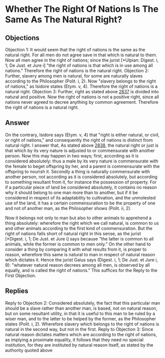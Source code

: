 # Whether The Right Of Nations Is The Same As The Natural Right?
## Objections
Objection 1: It would seem that the right of nations is the same as the natural right. For all men do not agree save in that which is natural to them. Now all men agree in the right of nations; since the jurist [*Ulpian: Digest. i, 1; De Just. et Jure i] "the right of nations is that which is in use among all nations." Therefore the right of nations is the natural right.
Objection 2: Further, slavery among men is natural, for some are naturally slaves according to the Philosopher (Polit. i, 2). Now "slavery belongs to the right of nations," as Isidore states (Etym. v, 4). Therefore the right of nations is a natural right.
Objection 3: Further, right as stated above [2837](A[2]) is divided into natural and positive. Now the right of nations is not a positive right, since all nations never agreed to decree anything by common agreement. Therefore the right of nations is a natural right.
## Answer
On the contrary, Isidore says (Etym. v, 4) that "right is either natural, or civil, or right of nations," and consequently the right of nations is distinct from natural right.
I answer that, As stated above [2838](A[2]), the natural right or just is that which by its very nature is adjusted to or commensurate with another person. Now this may happen in two ways; first, according as it is considered absolutely: thus a male by its very nature is commensurate with the female to beget offspring by her, and a parent is commensurate with the offspring to nourish it. Secondly a thing is naturally commensurate with another person, not according as it is considered absolutely, but according to something resultant from it, for instance the possession of property. For if a particular piece of land be considered absolutely, it contains no reason why it should belong to one man more than to another, but if it be considered in respect of its adaptability to cultivation, and the unmolested use of the land, it has a certain commensuration to be the property of one and not of another man, as the Philosopher shows (Polit. ii, 2).

Now it belongs not only to man but also to other animals to apprehend a thing absolutely: wherefore the right which we call natural, is common to us and other animals according to the first kind of commensuration. But the right of nations falls short of natural right in this sense, as the jurist [*Digest. i, 1; De Just. et Jure i] says because "the latter is common to all animals, while the former is common to men only." On the other hand to consider a thing by comparing it with what results from it, is proper to reason, wherefore this same is natural to man in respect of natural reason which dictates it. Hence the jurist Gaius says (Digest. i, 1; De Just. et Jure i, 9): "whatever natural reason decrees among all men, is observed by all equally, and is called the right of nations." This suffices for the Reply to the First Objection.
## Replies
Reply to Objection 2: Considered absolutely, the fact that this particular man should be a slave rather than another man, is based, not on natural reason, but on some resultant utility, in that it is useful to this man to be ruled by a wiser man, and to the latter to be helped by the former, as the Philosopher states (Polit. i, 2). Wherefore slavery which belongs to the right of nations is natural in the second way, but not in the first.
Reply to Objection 3: Since natural reason dictates matters which are according to the right of nations, as implying a proximate equality, it follows that they need no special institution, for they are instituted by natural reason itself, as stated by the authority quoted above